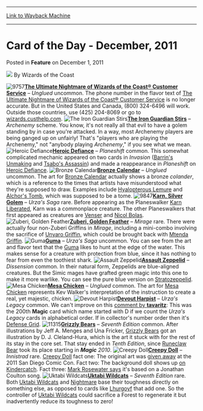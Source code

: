 
---
[Link to Wayback Machine](https://web.archive.org/web/20211018090832/https://magic.wizards.com/en/articles/archive/feature/card-day-december-2011-2011-12-01)

[_metadata_:wayback_url]:- "https://magic.wizards.com/en/articles/archive/feature/card-day-december-2011-2011-12-01"
[_metadata_:wayback_raw_url]:- "https://web.archive.org/web/20211018090832id_/https://magic.wizards.com/en/articles/archive/feature/card-day-december-2011-2011-12-01"
[_metadata_:wayback_capture_timestamp]:- "2021-10-18 09:08:32+00:00"
[_metadata_:publish_date]:- "2011-12-01"
[_metadata_:description]:- "The Ultimate Nightmare of Wizards of the Coast® Customer Service – Unglued uncommon. The phone number in the flavor text of The Ultimate Nightmare of Wizards of the Coast® Customer Service is no longer accurate. But in the United States and Canada, (800) 324-6496 will work. Outside those countries, use (425) 204-8069 or go to wizards.custhelp.com. The Iron Guardian Stirs –"
[_metadata_:generator]:- "Drupal 7 (http://drupal.org)"
---


Card of the Day - December, 2011
================================



 Posted in **Feature**
 on December 1, 2011 






![](https://media.magic.wizards.com/styles/auth_small/public/images/person/wizards_author.jpg)
By Wizards of the Coast











![9757](http://gatherer.wizards.com/Handlers/Image.ashx?type=card&multiverseid=9757)**[The Ultimate Nightmare of Wizards of the Coast® Customer Service](https://gatherer.wizards.com/Pages/Card/Details.aspx?multiverseid=9757)** – *Unglued* uncommon. The phone number in the flavor text of [The Ultimate Nightmare of Wizards of the Coast® Customer Service](https://gatherer.wizards.com/Pages/Card/Details.aspx?name=The+Ultimate+Nightmare+of+Wizards+of+the+Coast%C2%AE+Customer+Service) is no longer accurate. But in the United States and Canada, (800) 324-6496 will work. Outside those countries, use (425) 204-8069 or go to [wizards.custhelp.com](http://wizards.custhelp.com).
 ![The Iron Guardian Stirs](http://gatherer.wizards.com/Handlers/Image.ashx?type=card&name=The+Iron+Guardian+Stirs)**[The Iron Guardian Stirs](https://gatherer.wizards.com/Pages/Card/Details.aspx?name=The+Iron+Guardian+Stirs)** – *Archenemy* scheme. You know, it's not really all that evil to have a golem standing by in case you're attacked. In a way, most Archenemy players are being ganged up on unfairly! That's "players who are playing the Archenemy," not "anybody playing *Archenemy*," if you see what we mean.
 ![Heroic Defiance](http://gatherer.wizards.com/Handlers/Image.ashx?type=card&name=Heroic+Defiance)**[Heroic Defiance](https://gatherer.wizards.com/Pages/Card/Details.aspx?name=Heroic+Defiance)** – *Planeshift* common. This somewhat complicated mechanic appeared on two cards in *Invasion* ([Barrin's Unmaking](https://gatherer.wizards.com/Pages/Card/Details.aspx?name=Barrin%27s+Unmaking) and [Tsabo's Assassin](https://gatherer.wizards.com/Pages/Card/Details.aspx?name=Tsabo%27s+Assassin)) and made a reappearance in *Planeshift* on [Heroic Defiance](https://gatherer.wizards.com/Pages/Card/Details.aspx?name=Heroic+Defiance).
 ![Bronze Calendar](http://gatherer.wizards.com/Handlers/Image.ashx?type=card&name=Bronze+Calendar)**[Bronze Calendar](https://gatherer.wizards.com/Pages/Card/Details.aspx?name=Bronze+Calendar)** – *Unglued* uncommon. The art for [Bronze Calendar](https://gatherer.wizards.com/Pages/Card/Details.aspx?name=Bronze+Calendar) actually shows a bronze *colander*, which is a reference to the times that artists have misunderstood what they're supposed to draw. Examples include [Hyalopterous Lemure](https://gatherer.wizards.com/Pages/Card/Details.aspx?name=Hyalopterous+Lemure) and [Alchor's Tomb](https://gatherer.wizards.com/Pages/Card/Details.aspx?name=Alchor%27s+Tomb), which was supposed to be a tome.
 ![9847](http://gatherer.wizards.com/Handlers/Image.ashx?type=card&multiverseid=9847)**[Karn, Silver Golem](https://gatherer.wizards.com/Pages/Card/Details.aspx?multiverseid=9847)** – *Urza's Saga* rare. Before appearing as the Planeswalker [Karn Liberated](https://gatherer.wizards.com/Pages/Card/Details.aspx?name=Karn+Liberated), Karn was a commonplace creature. The other Planeswalkers that first appeared as creatures are [Venser](https://gatherer.wizards.com/Pages/Card/Details.aspx?name=Venser) and [Nicol Bolas](https://gatherer.wizards.com/Pages/Card/Details.aspx?multiverseid=178020).
 ![Zuberi, Golden Feather](http://gatherer.wizards.com/Handlers/Image.ashx?type=card&name=Zuberi%2C+Golden+Feather)**[Zuberi, Golden Feather](https://gatherer.wizards.com/Pages/Card/Details.aspx?name=Zuberi%2C+Golden+Feather)** – *Mirage* rare. There were actually four non-Zuberi Griffins in *Mirage*, including a mini-combo involving the sacrifice of [Unyaro Griffin](https://gatherer.wizards.com/Pages/Card/Details.aspx?multiverseid=3519), which could be brought back with [Mtenda Griffin](https://gatherer.wizards.com/Pages/Card/Details.aspx?name=Mtenda+Griffin).
 ![Guma](http://gatherer.wizards.com/Handlers/Image.ashx?type=card&name=Guma)**[Guma](https://gatherer.wizards.com/Pages/Card/Details.aspx?name=Guma)** – *Urza's Saga* uncommon. You can see from the art and flavor text that the [Guma](https://gatherer.wizards.com/Pages/Card/Details.aspx?name=Guma) likes to hunt at the edge of the water. This makes sense for a creature with protection from blue, since it has nothing to fear from even the toothiest shark.
 ![Assault Zeppelid](http://gatherer.wizards.com/Handlers/Image.ashx?type=card&name=Assault+Zeppelid)**[Assault Zeppelid](https://gatherer.wizards.com/Pages/Card/Details.aspx?name=Assault+Zeppelid)** – *Dissension* common. In their natural form, Zeppelids are blue-aligned creatures. But the Simic mages have grafted green magic into this one to make it more warlike. You can see the pure blue version on [Stratozeppelid](https://gatherer.wizards.com/Pages/Card/Details.aspx?name=Stratozeppelid).
 ![Mesa Chicken](http://gatherer.wizards.com/Handlers/Image.ashx?type=card&name=Mesa+Chicken)**[Mesa Chicken](https://gatherer.wizards.com/Pages/Card/Details.aspx?name=Mesa+Chicken)** – *Unglued* common. The art for [Mesa Chicken](https://gatherer.wizards.com/Pages/Card/Details.aspx?name=Mesa+Chicken) represents Kev Walker's interpretation of the instruction to create a real, yet majestic, chicken.
 ![Devout Harpist](http://gatherer.wizards.com/Handlers/Image.ashx?type=card&name=Devout+Harpist)**[Devout Harpist](https://gatherer.wizards.com/Pages/Card/Details.aspx?name=Devout+Harpist)** – *Urza's Legacy* common. We can't improve on this [comment by **tavaritz**](http://gatherer.wizards.com/Pages/Card/Discussion.aspx?multiverseid=12813): This was the 200th **Magic** card which name started with D if we count the *Urza's Legacy* cards in alphabetical order. If in collector's number order then it's [Defense Grid](https://gatherer.wizards.com/Pages/Card/Details.aspx?name=Defense+Grid).
 ![11315](http://gatherer.wizards.com/Handlers/Image.ashx?type=card&multiverseid=11315)**[Grizzly Bears](https://gatherer.wizards.com/Pages/Card/Details.aspx?multiverseid=11315)** – *Seventh Edition* common. After illustrations by Jeff A. Menges and Una Fricker, [Grizzly Bears](https://gatherer.wizards.com/Pages/Card/Details.aspx?multiverseid=11315) got an illustration by D. J. Cleland-Hura, which is the art it stuck with for the rest of its stay in the core set. That stay ended in *Tenth Edition*, since [Runeclaw Bear](https://gatherer.wizards.com/Pages/Card/Details.aspx?name=Runeclaw+Bear) took its place starting in ***Magic** 2010*.
 ![Creepy Doll](http://gatherer.wizards.com/Handlers/Image.ashx?type=card&name=Creepy+Doll)**[Creepy Doll](https://gatherer.wizards.com/Pages/Card/Details.aspx?name=Creepy+Doll)** – *Innistrad* rare. [Creepy Doll](https://gatherer.wizards.com/Pages/Card/Details.aspx?name=Creepy+Doll) fact one: The original art was [given away](http://archive.wizards.com/magic/magazine/article.aspx?x=mtg/daily/twtw/153) at the 2011 San Diego Comic Con. Fact two: The background doll shows up [on Kindercatch](/en/articles/archive/what-kinder-caught-2011-10-18). Fact three: [Mark Rosewater says](/en/articles/archive/scary-stories-part-1-2011-09-19) it's based on a Jonathan Coulton song.
 ![Uktabi Wildcats](http://gatherer.wizards.com/Handlers/Image.ashx?type=card&name=Uktabi+Wildcats)**[Uktabi Wildcats](https://gatherer.wizards.com/Pages/Card/Details.aspx?name=Uktabi+Wildcats)** – *Seventh Edition* rare. Both [Uktabi Wildcats](https://gatherer.wizards.com/Pages/Card/Details.aspx?name=Uktabi+Wildcats) and [Nightmare](https://gatherer.wizards.com/Pages/Card/Details.aspx?name=Nightmare) base their toughness directly on something else, as opposed to cards like [Lhurgoyf](https://gatherer.wizards.com/Pages/Card/Details.aspx?name=Lhurgoyf) that add one. So the controller of [Uktabi Wildcats](https://gatherer.wizards.com/Pages/Card/Details.aspx?name=Uktabi+Wildcats) could sacrifice a Forest to regenerate it but inadvertently reduce its toughness to zero!
 





